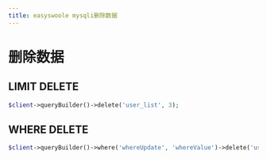 ```yaml
---
title: easyswoole mysqli删除数据
---
```

# 删除数据

## LIMIT DELETE
```php
$client->queryBuilder()->delete('user_list', 3);
```

## WHERE DELETE

```php
$client->queryBuilder()->where('whereUpdate', 'whereValue')->delete('user_list');
```

